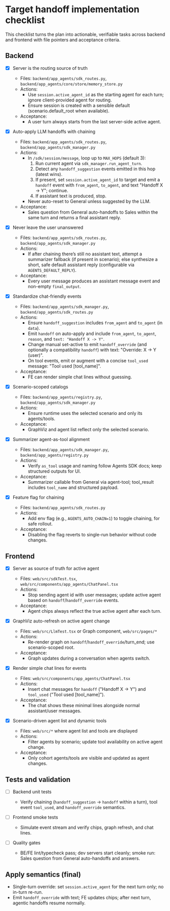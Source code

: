 # Target handoff implementation checklist

This checklist turns the plan into actionable, verifiable tasks across backend
and frontend with file pointers and acceptance criteria.

## Backend

- [x] Server is the routing source of truth

  - Files: `backend/app_agents/sdk_routes.py`,
    `backend/app_agents/core/store/memory_store.py`
  - Actions:
    - Use `session.active_agent_id` as the starting agent for each turn; ignore
      client-provided agent for routing.
    - Ensure session is created with a sensible default (scenario.default_root
      when available).
  - Acceptance:
    - A user turn always starts from the last server-side active agent.

- [x] Auto-apply LLM handoffs with chaining

  - Files: `backend/app_agents/sdk_routes.py`,
    `backend/app_agents/sdk_manager.py`
  - Actions:
    - In `/sdk/session/message`, loop up to `MAX_HOPS` (default 3):
      1.  Run current agent via `sdk_manager.run_agent_turn`.
      2.  Detect any `handoff_suggestion` events emitted in this hop (latest
          wins).
      3.  If present, set `session.active_agent_id` to target and emit a
          `handoff` event with `from_agent`, `to_agent`, and text "Handoff X ->
          Y"; continue.
      4.  If assistant text is produced, stop.
    - Never auto-reset to General unless suggested by the LLM.
  - Acceptance:
    - Sales question from General auto-handoffs to Sales within the same turn
      and returns a final assistant reply.

- [x] Never leave the user unanswered

  - Files: `backend/app_agents/sdk_routes.py`,
    `backend/app_agents/sdk_manager.py`
  - Actions:
    - If after chaining there’s still no assistant text, attempt a summarizer
      fallback (if present in scenario); else synthesize a short, safe default
      assistant reply (configurable via `AGENTS_DEFAULT_REPLY`).
  - Acceptance:
    - Every user message produces an assistant message event and non-empty
      `final_output`.

- [x] Standardize chat-friendly events

  - Files: `backend/app_agents/sdk_manager.py`,
    `backend/app_agents/sdk_routes.py`
  - Actions:
    - Ensure `handoff_suggestion` includes `from_agent` and `to_agent` (in
      `data`).
    - Emit `handoff` on auto-apply and include `from_agent`, `to_agent`,
      `reason`, and `text: "Handoff X -> Y"`.
    - Change manual set-active to emit `handoff_override` (and optionally a
      compatibility `handoff`) with text: "Override: X -> Y (user)".
    - On tool events, emit or augment with a concise `tool_used` message: "Tool
      used [tool_name]".
  - Acceptance:
    - FE can render simple chat lines without guessing.

- [x] Scenario-scoped catalogs

  - Files: `backend/app_agents/registry.py`, `backend/app_agents/sdk_manager.py`
  - Actions:
    - Ensure runtime uses the selected scenario and only its agents/tools.
  - Acceptance:
    - GraphViz and agent list reflect only the selected scenario.

- [x] Summarizer agent-as-tool alignment

  - Files: `backend/app_agents/sdk_manager.py`, `backend/app_agents/registry.py`
  - Actions:
    - Verify `as_tool` usage and naming follow Agents SDK docs; keep structured
      outputs for UI.
  - Acceptance:
    - Summarizer callable from General via agent-tool; tool_result includes
      `tool_name` and structured payload.

- [x] Feature flag for chaining
  - Files: `backend/app_agents/sdk_routes.py`
  - Actions:
    - Add env flag (e.g., `AGENTS_AUTO_CHAIN=1`) to toggle chaining, for safe
      rollout.
  - Acceptance:
    - Disabling the flag reverts to single-run behavior without code changes.

## Frontend

- [x] Server as source of truth for active agent

  - Files: `web/src/sdkTest.tsx`, `web/src/components/app_agents/ChatPanel.tsx`
  - Actions:
    - Stop sending agent id with user messages; update active agent based on
      `handoff`/`handoff_override` events.
  - Acceptance:
    - Agent chips always reflect the true active agent after each turn.

- [x] GraphViz auto-refresh on active agent change

  - Files: `web/src/LlmTest.tsx` or Graph component, `web/src/pages/*`
  - Actions:
    - Re-render graph on `handoff`/`handoff_override`/turn_end; use
      scenario-scoped root.
  - Acceptance:
    - Graph updates during a conversation when agents switch.

- [x] Render simple chat lines for events

  - Files: `web/src/components/app_agents/ChatPanel.tsx`
  - Actions:
    - Insert chat messages for `handoff` ("Handoff X -> Y") and `tool_used`
      ("Tool used [tool_name]").
  - Acceptance:
    - The chat shows these minimal lines alongside normal assistant/user
      messages.

- [x] Scenario-driven agent list and dynamic tools
  - Files: `web/src/*` where agent list and tools are displayed
  - Actions:
    - Filter agents by scenario; update tool availability on active agent
      change.
  - Acceptance:
    - Only cohort agents/tools are visible and updated as agent changes.

## Tests and validation

- [ ] Backend unit tests

  - Verify chaining (`handoff_suggestion` → `handoff` within a turn), tool event
    `tool_used`, and `handoff_override` semantics.

- [ ] Frontend smoke tests

  - Simulate event stream and verify chips, graph refresh, and chat lines.

- [ ] Quality gates
  - BE/FE lint/typecheck pass; dev servers start cleanly; smoke run: Sales
    question from General auto-handoffs and answers.

## Apply semantics (final)

- Single-turn override: set `session.active_agent` for the next turn only; no
  in-turn re-run.
- Emit `handoff_override` with text; FE updates chips; after next turn, agentic
  handoffs resume normally.
